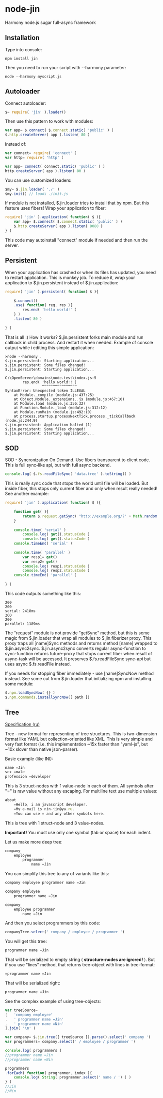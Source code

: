 node-jin
========

Harmony node.js sugar full-async framework

Installation
------------

Type into console:

    npm install jin

Then you need to run your script with --harmony parameter:

    node --harmony myscript.js


Autoloader
----------

Connect autoloader:

```js
$= require( 'jin' ).loader()
```

Then use this pattern to work with modules:

```js
var app= $.connect( $.connect.static( 'public' ) )
$.http.createServer( app ).listen( 80 )
```

Instead of:

```js
var connect= require( 'connect' )
var http= require( 'http' )

var app= connect( connect.static( 'public' ) )
http.createServer( app ).listen( 80 )
```

You can use customized loaders:

```js
$my= $.jin.loader( './' )
$my.init() // loads ./init.js
```

If module is not installed, $.jin.loader tries to install that by npm. But this feature uses fibers!
Wrap your application to fiber:
    
```js
require( 'jin' ).application( function( $ ){
	var app= $.connect( $.connect.static( 'public' ) )
	$.http.createServer( app ).listen( 8080 )
} )
```

This code may autoinstall "connect" module if needed and then run the server.


Persistent
-------------------

When your application has crashed or when its files has updated, you need to restart application. This is monkey job. To reduce it, wrap your application to $.jin.persistent instead of $.jin.application:

```js
require( 'jin' ).persistent( function( $ ){
	
	$.connect()
	.use( function( req, res ){
		res.end( 'hello world!' )
	} )
	.listen( 80 )
	
} )
```

That is all :) How it works? $.jin.persistent forks main module and run callback in child process. And restart it when needed. Example of console output while i editing this simple application:

```
>node --harmony .
$.jin.persistent: Starting application...
$.jin.persistent: Some files changed!
$.jin.persistent: Starting application...

C:\OpenServer\domains\node.test\index.js:5
		res.end( 'hello world!! )
				 ^^^^^^^^^^^^^^^^
SyntaxError: Unexpected token ILLEGAL
	at Module._compile (module.js:437:25)
	at Object.Module._extensions..js (module.js:467:10)
	at Module.load (module.js:356:32)
	at Function.Module._load (module.js:312:12)
	at Module.runMain (module.js:492:10)
	at process.startup.processNextTick.process._tickCallback (node.js:244:9)
$.jin.persistent: Application halted (1)
$.jin.persistent: Some files changed!
$.jin.persistent: Starting application...
```

SOD
---

SOD - Syncronization On Demand. Use fibers transparent to client code. This is full sync-like api, but with full async backend.

```js
console.log( $.fs.readFileSync( 'data.tree' ).toString() )
```

This is really sync code that stops the world until file will be loaded. But inside fiber, this stops only current fiber and only when result really needed! See another example:

```js
require( 'jin' ).application( function( $ ){
	
	function get( ){
		return $.request.getSync( "http://example.org/?" + Math.random() )
	}
	
	console.time( 'serial' )
		console.log( get().statusCode )
		console.log( get().statusCode )
	console.timeEnd( 'serial' )
	
	console.time( 'parallel' )
		var resp1= get()
		var resp2= get()
		console.log( resp1.statusCode )
		console.log( resp2.statusCode )
	console.timeEnd( 'parallel' )
	
} )
```

This code outputs something like this:

```
200
200
serial: 2418ms
200
200
parallel: 1189ms
```

The "request" module is not provide "getSync" method, but this is some magic from $.jin.loader that wrap all modules to $.jin.fiberizer proxy. This proxy traps all [name]Sync methods and returns method [name] wrapped to $.jin.async2sync. $.jin.async2sync converts regular async-function to sync-function returns future-proxy that stops current fiber when result of async-task will be accessed. It preserves $.fs.readFileSync sync-api but uses async $.fs.readFile instead.

If you needs for stopping fiber immediately - use [name]SyncNow method instead. See some cut from $.jin.loader that initializing npm and installing some module:

```js
$.npm.loadSyncNow( {} )
$.npm.commands.installSyncNow([ path ])
```

Tree
----

[Specification (ru)](http://hyoo.ru/?article=%D0%A4%D0%BE%D1%80%D0%BC%D0%B0%D1%82+Tree;author=Nin+Jin)

Tree - new format for representing of tree structures. This is two-dimension format like YAML but collection-oriented like XML. This is very simple and very fast format (i.e. this implementation ~15x faster than "yaml-js", but ~10x slover than native json-parser). 

Basic example (like INI):

```js
name =Jin
sex =male
profession =developer
```

This is 3 struct-nodes with 1 value-node in each of them.
All symbols after "=" is raw value without any escaping. For multiline text use multiple values:

```js
about
	=Hello, i am javascript developer.
	=My e-mail is nin-jin@ya.ru.
	=You can use = and any other symbols here.
```

This is tree with 1 struct-node and 3 value-nodes.

**Important!** You must use only one symbol (tab or space) for each indent.

Let us make more deep tree:

```js
company
	employee
		programmer
			name =Jin
```

You can simplify this tree to any of variants like this:

```js
company employee programmer name =Jin
```

```js
company employee
	programmer name =Jin
```

```js
company
	employee programmer
		name =Jin
```

And then you select programmers by this code:

```js
companyTree.select(' company / employee / programmer ')
```

You will get this tree:

```js
programmer name =Jin
```

That will be serialized to empty string ( **structure-nodes are igrored!** ).
But if you use "lines" method, that returns tree-object with lines in tree-format:

```js
=programmer name =Jin
```

That will be serialized right:

```js
programmer name =Jin
```

See the complex example of using tree-objects:

```js
var treeSource=
[	'company employee'
,	' programmer name =Jin'
,	' programmer name =Nin'
].join( '\n' )

var company= $.jin.tree([ treeSource ]).parse().select(' company ')
var programmers= company.select(' / employee / programmer ')

console.log( programmers )
//programmer name =Jin
//programmer name =Nin

programmers
.forEach( function( programmer, index ){
	console.log( String( programmer.select(' name / ') ) )
} )
//Jin
//Nin
```
